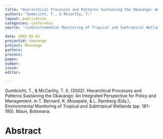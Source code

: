 ```yaml
---
title: "Hierarchical Processes and Patterns Sustaining the Okavango: An Integrated Perspective for Policy and Management."
authors: "Gumbricht, T., & McCarthy, T."
layout: publication
categories: conference
source: '<i>Environmental Monitoring of Tropical and Subtropical Wetlands</i> (pp. 181–195)'

date: 2002-05-01
projectid: okavango
project: Okavango
pattern:
process:
pages:
number:
issue:
editor:

---
```


Gumbricht, T., & McCarthy, T. S. (2002). Hierarchical Processes and Patterns Sustaining the Okavango: An Integrated Perspective for Policy and Management. In T. Bernard, K. Mosepele, & L. Ramberg (Eds.), Environmental Monitoring of Tropical and Subtropical Wetlands (pp. 181–195). Maun, Botswana.

<h1 class='foot-description'>Abstract</h1>
